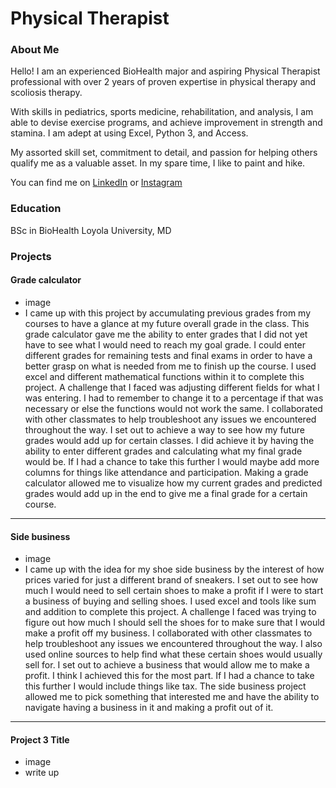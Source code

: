 # Physical Therapist

### About Me 
Hello! I am an experienced BioHealth major and aspiring Physical Therapist professional with over 2 years of proven expertise in physical therapy and scoliosis therapy. 


With skills in pediatrics, sports medicine, rehabilitation, and analysis, I am able to devise exercise programs, and achieve improvement in strength and stamina. I am adept at using Excel, Python 3, and Access. 


My assorted skill set, commitment to detail, and passion for helping others qualify me as a valuable asset.  In my spare time, I like to paint and hike. 


You can find me on [LinkedIn](https://www.linkedin.com/in/molly-skrabut-902639321?lipi=urn%3Ali%3Apage%3Ad_flagship3_profile_view_base_contact_details%3Be5DgbrjAQ6ejV5rA0%2FjGEw%3D%3D) or [Instagram](https://www.instagram.com/mollyskrabut/) 


### Education 
BSc in BioHealth
Loyola University, MD

### Projects

#### Grade calculator
 - image
 - I came up with this project by accumulating previous grades from my courses to have a glance at my future overall grade in the class. This grade calculator gave me the ability to enter grades that I did not yet have to see what I would need to reach my goal grade. I could enter different grades for remaining tests and final exams in order to have a better grasp on what is needed from me to finish up the course. I used excel and different mathematical functions within it to complete this project. A challenge that I faced was adjusting different fields for what I was entering. I had to remember to change it to a percentage if that was necessary or else the functions would not work the same. I collaborated with other classmates to help troubleshoot any issues we encountered throughout the way. I set out to achieve a way to see how my future grades would add up for certain classes. I did achieve it by having the ability to enter different grades and calculating what my final grade would be. If I had a chance to take this further I would maybe add more columns for things like attendance and participation. Making a grade calculator allowed me to visualize how my current grades and predicted grades would add up in the end to give me a final grade for a certain course. 

***
#### Side business
 - image
 - I came up with the idea for my shoe side business by the interest of how prices varied for just a different brand of sneakers. I set out to see how much I would need to sell certain shoes to make a profit if I were to start a business of buying and selling shoes. I used excel and tools like sum and addition to complete this project. A challenge I faced was trying to figure out how much I should sell the shoes for to make sure that I would make a profit off my business. I collaborated with other classmates to help troubleshoot any issues we encountered throughout the way. I also used online sources to help find what these certain shoes would usually sell for. I set out to achieve a business that would allow me to make a profit. I think I achieved this for the most part. If I had a chance to take this further I would include things like tax. The side business project allowed me to pick something that interested me and have the ability to navigate having a business in it and making a profit out of it. 


***
#### Project 3 Title
 - image
 - write up

